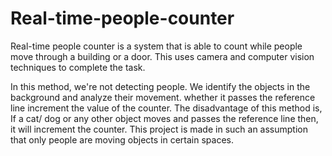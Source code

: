 # Real-time-people-counter
Real-time people counter is a system that is able to count while people move through a building or a door. This uses camera and computer vision techniques to complete the task.


In this method, we're not detecting people. We identify the objects in the background and analyze their movement. whether it passes the reference line increment the value of the counter. The disadvantage of this method is, If a cat/ dog or any other object moves and passes the reference line then, it will increment the counter. This project is made in such an assumption that only people are moving objects in certain spaces.
